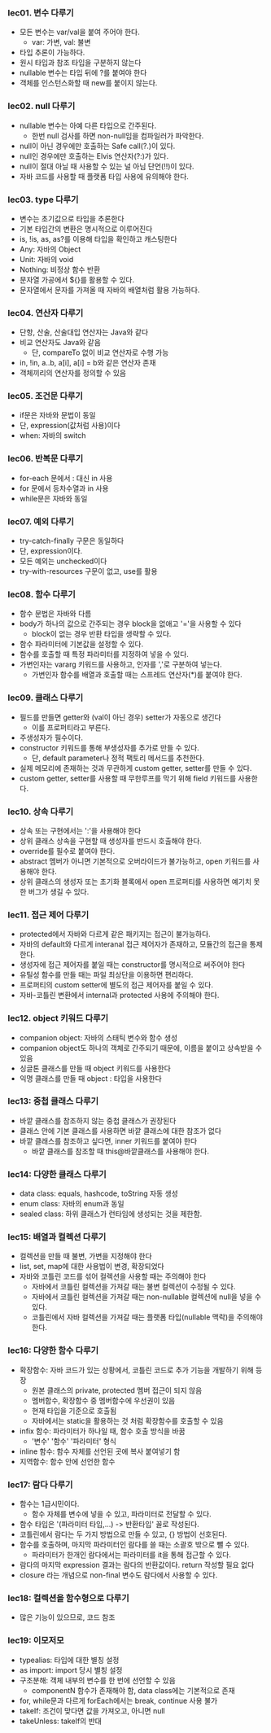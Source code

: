 ### lec01. 변수 다루기
 - 모든 변수는 var/val을 붙여 주어야 한다. 
   - var: 가변, val: 불변
 - 타입 추론이 가능하다.
 - 원시 타입과 참조 타입을 구분하지 않는다
 - nullable 변수는 타입 뒤에 ?를 붙여야 한다
 - 객체를 인스턴스화할 때 new를 붙이지 않는다.

### lec02. null 다루기
 - nullable 변수는 아예 다른 타입으로 간주된다.
   - 한번 null 검사를 하면 non-null임을 컴파일러가 파악한다.
 - null이 아닌 경우에만 호출하는 Safe call(?.)이 있다.
 - null인 경우에만 호출하는 Elvis 연산자(?:)가 있다.
 - null이 절대 아닐 때 사용할 수 있는 널 아님 단언(!!)이 있다.
 - 자바 코드를 사용할 때 플랫폼 타입 사용에 유의해야 한다.

### lec03. type 다루기
 - 변수는 초기값으로 타입을 추론한다
 - 기본 타입간의 변환은 명시적으로 이루어진다
 - is, !is, as, as?를 이용해 타입을 확인하고 캐스팅한다
 - Any: 자바의 Object
 - Unit: 자바의 void
 - Nothing: 비정상 함수 반환
 - 문자열 가공에서 ${}를 활용할 수 있다.
 - 문자열에서 문자를 가져올 때 자바의 배열처럼 활용 가능하다.

### lec04. 연산자 다루기
 - 단항, 산술, 산술대입 연산자는 Java와 같다
 - 비교 연산자도 Java와 같음
   - 단, compareTo 없이 비교 연산자로 수행 가능
 - in, !in, a..b, a[i], a[i] = b와 같은 연산자 존재
 - 객체끼리의 연산자를 정의할 수 있음

### lec05. 조건문 다루기
 - if문은 자바와 문법이 동일
 - 단, expression(값처럼 사용)이다
 - when: 자바의 switch

### lec06. 반복문 다루기
 - for-each 문에서 : 대신 in 사용
 - for 문에서 등차수열과 in 사용
 - while문은 자바와 동일

### lec07. 예외 다루기
 - try-catch-finally 구문은 동일하다
 - 단, expression이다.
 - 모든 예외는 unchecked이다
 - try-with-resources 구문이 없고, use를 활용

### lec08. 함수 다루기
 - 함수 문법은 자바와 다름
 - body가 하나의 값으로 간주되는 경우 block을 없애고 '='을 사용할 수 있다
   - block이 없는 경우 반환 타입을 생략할 수 있다.
 - 함수 파라미터에 기본값을 설정할 수 있다.
 - 함수를 호출할 때 특정 파라미터를 지정하여 넣을 수 있다.
 - 가변인자는 vararg 키워드를 사용하고, 인자를 ','로 구분하여 넣는다.
   - 가변인자 함수를 배열과 호출할 때는 스프레드 연산자(*)를 붙여야 한다.

### lec09. 클래스 다루기
 - 필드를 만들면 getter와 (val이 아닌 경우) setter가 자동으로 생긴다
   - 이를 프로퍼티라고 부른다.
 - 주생성자가 필수이다.
 - constructor 키워드를 통해 부생성자를 추가로 만들 수 있다.
   - 단, default parameter나 정적 팩토리 메서드를 추천한다.
 - 실제 메모리에 존재하는 것과 무관하게 custom getter, setter를 만들 수 있다.
 - custom getter, setter를 사용할 때 무한루프를 막기 위해 field 키워드를 사용한다.

### lec10. 상속 다루기
 - 상속 또는 구현에서는 ':'을 사용해야 한다
 - 상위 클래스 상속을 구현할 때 생성자를 반드시 호출해야 한다.
 - override를 필수로 붙여야 한다.
 - abstract 멤버가 아니면 기본적으로 오버라이드가 불가능하고, open 키워드를 사용해야 한다.
 - 상위 클래스의 생성자 또는 초기화 블록에서 open 프로퍼티를 사용하면 예기치 못한 버그가 생길 수 있다.

### lec11. 접근 제어 다루기
 - protected에서 자바와 다르게 같은 패키지는 접근이 불가능하다.
 - 자바의 default와 다르게 interanal 접근 제어자가 존재하고, 모듈간의 접근을 통제한다.
 - 생성자에 접근 제어자를 붙일 때는 constructor를 명시적으로 써주어야 한다
 - 유틸성 함수를 만들 때는 파일 최상단을 이용하면 편리하다.
 - 프로퍼티의 custom setter에 별도의 접근 제어자를 붙일 수 있다.
 - 자바-코틀린 변환에서 internal과 protected 사용에 주의해야 한다.

### lec12. object 키워드 다루기
 - companion object: 자바의 스태틱 변수와 함수 생성
 - companion object도 하나의 객체로 간주되기 때문에, 이름을 붙이고 상속받을 수 있음
 - 싱글톤 클래스를 만들 때 object 키워드를 사용한다
 - 익명 클래스를 만들 때 object : 타입을 사용한다

### lec13: 중첩 클래스 다루기
 - 바깥 클래스를 참조하지 않는 중첩 클래스가 권장된다
 - 클래스 안에 기본 클래스를 사용하면 바깥 클래스에 대한 참조가 없다
 - 바깥 클래스를 참조하고 싶다면, inner 키워드를 붙여야 한다
   - 바깥 클래스를 참조할 때 this@바깥클래스를 사용해야 한다.

### lec14: 다양한 클래스 다루기
 - data class: equals, hashcode, toString 자동 생성
 - enum class: 자바의 enum과 동일
 - sealed class: 하위 클래스가 런타임에 생성되는 것을 제한함.

### lec15: 배열과 컬렉션 다루기
 - 컬렉션을 만들 때 불변, 가변을 지정해야 한다
 - list, set, map에 대한 사용법이 변경, 확장되었다
 - 자바와 코틀린 코드를 섞어 컬렉션을 사용할 때는 주의해야 한다
   - 자바에서 코틀린 컬렉션을 가져갈 때는 불변 컬렉션이 수정될 수 있다.
   - 자바에서 코틀린 컬렉션을 가져갈 때는 non-nullable 컬렉션에 null을 넣을 수 있다.
   - 코틀린에서 자바 컬렉션을 가져갈 때는 플랫폼 타입(nullable 맥락)을 주의해야 한다.

### lec16: 다양한 함수 다루기
 - 확장함수: 자바 코드가 있는 상황에서, 코틀린 코드로 추가 기능을 개발하기 위해 등장
   - 원본 클래스의 private, protected 멤버 접근이 되지 않음
   - 멤버함수, 확장함수 중 멤버함수에 우선권이 있음
   - 현재 타입을 기준으로 호출됨
   - 자바에서는 static을 활용하는 것 처럼 확장함수를 호출할 수 있음
 - infix 함수: 파라미터가 하나일 때, 함수 호출 방식을 바꿈
   - '변수' '함수' '파라미터' 형식
 - inline 함수: 함수 자체를 선언된 곳에 복사 붙여넣기 함
 - 지역함수: 함수 안에 선언한 함수

### lec17: 람다 다루기
 - 함수는 1급시민이다.
   - 함수 자체를 변수에 넣을 수 있고, 파라미터로 전달할 수 있다.
 - 함수 타입은 '(파라미터 타입,...) -> 반환타입' 꼴로 작성된다.
 - 코틀린에서 람다는 두 가지 방법으로 만들 수 있고, {} 방법이 선호된다.
 - 함수를 호출하며, 마지막 파라미터인 람다를 쓸 때는 소괄호 밖으로 뺄 수 있다.
   - 파라미터가 한개인 람다에서는 파라미터를 it을 통해 접근할 수 있다.
 - 람다의 마지막 expression 결과는 람다의 반환값이다. return 작성할 필요 없다
 - closure 라는 개념으로 non-final 변수도 람다에서 사용할 수 있다.

### lec18: 컬렉션을 함수형으로 다루기
 - 많은 기능이 있으므로, 코드 참조

### lec19: 이모저모
 - typealias: 타입에 대한 별칭 설정
 - as import: import 당시 별칭 설정
 - 구조분해: 객체 내부의 변수를 한 번에 선언할 수 있음
   - componentN 함수가 존재해야 함, data class에는 기본적으로 존재
 - for, while문과 다르게 forEach에서는 break, continue 사용 불가
 - takeIf: 조건이 맞다면 값을 가져오고, 아니면 null
 - takeUnless: takeIf의 반대

